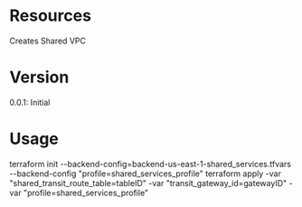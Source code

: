 # Resources
Creates Shared VPC

# Version
0.0.1: Initial

# Usage
terraform init --backend-config=backend-us-east-1-shared_services.tfvars --backend-config "profile=shared_services_profile"
terraform apply -var "shared_transit_route_table=tableID" -var "transit_gateway_id=gatewayID" -var "profile=shared_services_profile"


